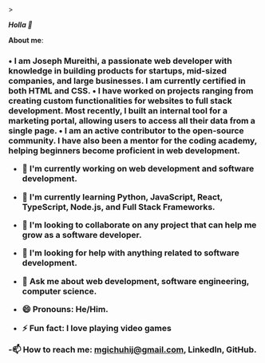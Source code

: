<!DOCTYPE html>
<html lang="en">
<head>
    <meta charset="UTF-8" name='viewport' content='width=device-width, initial-scale=1'>
    <title>MureithiG</title>
    <script src="fontawesome-free-6.4.2-web/js/all.js"></script>>
    <link rel="stylesheet" href="fontawesome-free-6.4.2-web/css/all.css">
    <link rel="stylesheet" href="fontawesome-free-6.4.2-web/css/svg-with-js.css">
    <link rel="stylesheet" href="fontawesome-free-6.4.2-web/css/brands.css">
    <link rel="stylesheet" href="fontawesome-free-6.4.2-web/css/fontawesome.css">
</head>
<body>

***Holla 👋***

**About me**:
<h3>

•	I am Joseph Mureithi, a passionate web developer with knowledge in building products for startups, mid-sized companies, and large businesses. I am currently certified in both HTML and CSS.
•	I have worked on projects ranging from creating custom functionalities for websites to full stack development. Most recently, I built an internal tool for a marketing portal, allowing users to access all their data from a single page.
•	I am an active contributor to the open-source community. I have also been a mentor for the coding academy, helping beginners become proficient in web development.

- 🔭 I'm currently working on web development and software development.

- 🌱 I'm currently learning Python, JavaScript, React, TypeScript, Node.js, and Full Stack Frameworks.

- 👯 I'm looking to collaborate on any project that can help me grow as a software developer.

- 🤔 I'm looking for help with anything related to software development.

- 💬 Ask me about web development, software engineering, computer science.
- 😄 Pronouns: He/Him.
- ⚡ Fun fact: I love playing video games

-📫 How to reach me: mgichuhij@gmail.com, LinkedIn, GitHub.
</h3>

<i class='fab fa-facebook' style='font-size:48px;color:#3f729b'><img src="fontawesome-free-6.4.2-web/svgs/brands/facebook.svg" alt=""></i>

<i class='fab fa-instagram' style='font-size:48px;color:#9b3f42'><img src="fontawesome-free-6.4.2-web/svgs/brands/instagram.svg" alt=""></i>

<i class='fab fa-twitter' style='font-size:48px;color:#3f729b'><img src="fontawesome-free-6.4.2-web/svgs/brands/twitter.svg" alt=""></i>

<i class='fab fa-linkedin-in' style='font-size:48px;color:#3f729b'><img src="fontawesome-free-6.4.2-web/svgs/brands/linkedin-in.svg" alt=""></i>

<i class='fab fa-youtube' style='font-size:48px;color:#9b3f50'><img src="fontawesome-free-6.4.2-web/svgs/brands/youtube.svg" alt=""></i>

<i class='fab fa-whatsapp' style='font-size:48px;color:#429b3f'><img src="fontawesome-free-6.4.2-web/svgs/brands/whatsapp.svg" alt=""></i>


</body>
</html>